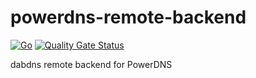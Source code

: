 # powerdns-remote-backend

[![Go](https://github.com/dabdns/powerdns-remote-backend/actions/workflows/go.yml/badge.svg?branch=develop)](https://github.com/dabdns/powerdns-remote-backend/actions/workflows/go.yml)
[![Quality Gate Status](https://sonarcloud.io/api/project_badges/measure?project=dabdns_powerdns-remote-backend&metric=alert_status)](https://sonarcloud.io/summary/new_code?id=dabdns_powerdns-remote-backend)

dabdns remote backend for PowerDNS
